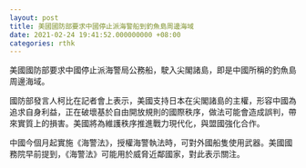 ```yaml
---
layout: post
title: 美國國防部要求中國停止派海警船到釣魚島周邊海域
date: 2021-02-24 19:41:52.000000000 +08:00
categories: rthk
---
```


美國國防部要求中國停止派海警局公務船，駛入尖閣諸島，即是中國所稱的釣魚島周邊海域。

國防部發言人柯比在記者會上表示，美國支持日本在尖閣諸島的主權，形容中國為追求自身利益，正在破壞基於自由開放規則的國際秩序，做法可能會造成誤判，帶來實質上的損害。美國將為維護秩序推進戰力現代化，與盟國強化合作。

中國今個月起實施《海警法》，授權海警執法時，可對外國船隻使用武器。美國國務院早前提到，《海警法》可能用於威脅近鄰國家，對此表示關注。
